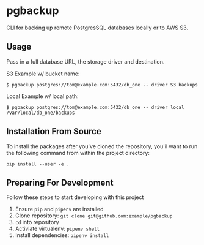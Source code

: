 pgbackup
========

CLI for backing up remote PostgresSQL databases locally or to AWS S3.

## Usage

Pass in a full database URL, the storage driver and destination.

S3 Example w/ bucket name:

```
$ pgbackup postgres://tom@example.com:5432/db_one -- driver S3 backups
```

Local Example w/ local path:

```
$ pgbackup postgres://tom@example.com:5432/db_one -- driver local /var/local/db_one/backups
```

## Installation From Source

To install the packages after you've cloned the repository, you'il want to run the following command from within the project directory:

```
pip install --user -e .
```

## Preparing For Development

Follow these steps to start developing with this project

1. Ensure `pip` and `pipenv` are installed
2. Clone repository: `git clone git@github.com:example/pgbackup`
3. `cd` into repository
4. Activiate virtualenv: `pipenv shell`
5. Install dependencies: `pipenv install`

